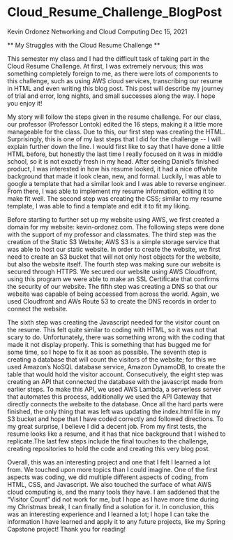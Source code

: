 # Cloud_Resume_Challenge_BlogPost


Kevin Ordonez 
Networking and Cloud Computing
Dec 15, 2021

**                                                       My Struggles with the Cloud Resume Challenge
**

This semester my class and I had the difficult task of taking part in the Cloud Resume Challenge. At first, I was extremely nervous; this was something completely foreign to me, as there were lots of components to this challenge, such as using AWS cloud services, transcribing our resume in HTML and even writing this blog post. This post will describe my journey of trial and error, long nights, and small successes along the way. I hope you enjoy it!

My story will follow the steps given in the resume challenge.  For our class, our professor (Professor Lontok) edited the 16 steps, making it a little more manageable for the class. Due to this, our first step was creating the HTML. Surprisingly, this is one of my last steps that I did for the challenge -- I will explain further down the line. I would first like to say that I have done a little HTML before, but honestly the last time I really focused on it was in middle school, so it is not exactly fresh in my head. After seeing Daniel’s finished product, I was interested in how his resume looked, it had a nice offwhite background that made it look clean, new, and formal. Luckily, I was able to google a template that had a similar look and I was able to reverse engineer. From there, I was able to implement my resume information, editing it to make fit well. The second step was creating the CSS; similar to my resume template, I was able to find a template and edit it to fit my liking. 

Before starting to further set up my website using AWS, we first created a domain for my website: kevin-ordonez.com. The following steps were done with the support of my professor and classmates.  The third step was the creation of the Static S3 Website; AWS S3 is a simple storage service that was able to host our static website. In order to create the website, we first need to create an S3 bucket that will not only host objects for the website, but also the website itself. The fourth step was making sure our website is secured through HTTPS. We secured our website using AWS Cloudfront, using this program we were able to make an SSL Certificate that confirms the security of our website. The fifth step was creating a DNS so that our website was capable of being accessed from across the world. Again, we used Cloudfront and AWs Route 53 to create the DNS records in order to connect the website. 

The sixth step was creating the Javascript needed for the visitor count on the resume. This felt quite similar to coding with HTML, so it was not that scary to do. Unfortunately, there was something wrong with the coding that made it not display properly. This is something that has bugged me for some time, so I hope to fix it as soon as possible. The seventh step is creating a database that will count the visitors of the website; for this we used Amazon’s NoSQL database service, Amazon DynamoDB, to create the table that would hold the visitor account. Consecutively, the eight step was creating an API that connected the database with the javascript made from earlier steps. To make this API, we used AWS Lambda, a serverless server that automates this process, additionally we used the API Gateway that directly connects the website to the database.  Once all the hard parts were finished, the only thing that was left was updating the index.html file in my S3 bucket and hope that I have coded correctly and followed directions. To my great surprise, I believe I did a decent job. From my first tests, the resume looks like a resume, and it has that nice background that I wished to replicate.The last few steps include the final touches to the challenge, creating repositories to hold the code and creating this very blog post.

Overall, this was an interesting project and one that I felt I learned a lot from. We touched upon more topics than I could imagine. One of the first aspects was coding, we did multiple different aspects of coding, from HTML, CSS, and Javascript. We also touched the surface of what AWS cloud computing is, and the many tools they have. I am saddened that the “Visitor Count” did not work for me, but I hope as I have more time during my Christmas break, I can finally find a solution for it. In conclusion, this was an interesting experience and I learned a lot; I hope I can take the information I have learned and apply it to any future projects, like my Spring Capstone project! Thank you for reading!
